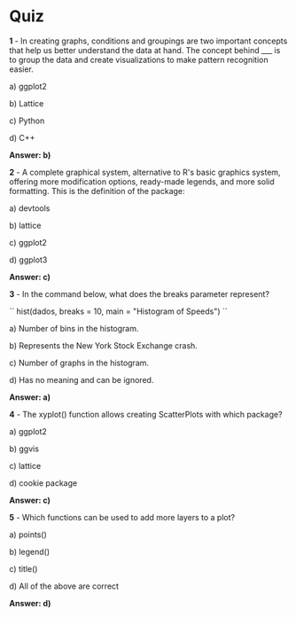 # Quiz

**1** - In creating graphs, conditions and groupings are two important concepts that help us better understand the data at hand. The concept behind ___ is to group the data and create visualizations to make pattern recognition easier.

a) ggplot2

b) Lattice

c) Python

d) C++

**Answer: b)**

**2** - A complete graphical system, alternative to R's basic graphics system, offering more modification options, ready-made legends, and more solid formatting. This is the definition of the package:

a) devtools

b) lattice

c) ggplot2

d) ggplot3

**Answer: c)**

**3** - In the command below, what does the breaks parameter represent?

´´
hist(dados, breaks = 10, main = "Histogram of Speeds")
´´

a) Number of bins in the histogram.

b) Represents the New York Stock Exchange crash.

c) Number of graphs in the histogram.

d) Has no meaning and can be ignored.

**Answer: a)**

**4** - The xyplot() function allows creating ScatterPlots with which package?

a) ggplot2

b) ggvis

c) lattice

d) cookie package

**Answer: c)**

**5** - Which functions can be used to add more layers to a plot?

a) points()

b) legend()

c) title()

d) All of the above are correct

**Answer: d)**